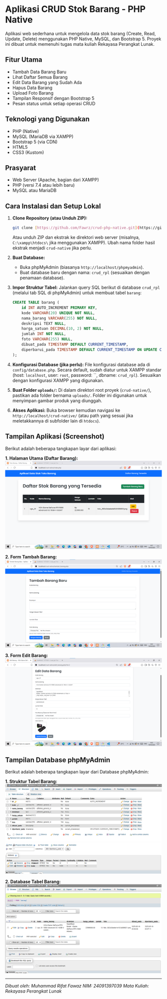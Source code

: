 # Aplikasi CRUD Stok Barang - PHP Native

Aplikasi web sederhana untuk mengelola data stok barang (Create, Read, Update, Delete) menggunakan PHP Native, MySQL, dan Bootstrap 5. 
Proyek ini dibuat untuk memenuhi tugas mata kuliah Rekayasa Perangkat Lunak.

## Fitur Utama
- Tambah Data Barang Baru
- Lihat Daftar Semua Barang
- Edit Data Barang yang Sudah Ada
- Hapus Data Barang
- Upload Foto Barang
- Tampilan Responsif dengan Bootstrap 5
- Pesan status untuk setiap operasi CRUD

## Teknologi yang Digunakan
- PHP (Native)
- MySQL (MariaDB via XAMPP)
- Bootstrap 5 (via CDN)
- HTML5
- CSS3 (Kustom)

## Prasyarat
- Web Server (Apache, bagian dari XAMPP)
- PHP (versi 7.4 atau lebih baru)
- MySQL atau MariaDB

## Cara Instalasi dan Setup Lokal
1.  **Clone Repository (atau Unduh ZIP):**
    ```bash
    git clone [https://github.com/Fawrz/crud-php-native.git](https://github.com/Fawrz/crud-php-native.git)
    ```
    Atau unduh ZIP dan ekstrak ke direktori web server (misalnya, `C:\xampp\htdocs\` jika menggunakan XAMPP). Ubah nama folder hasil ekstrak menjadi `crud-native` jika perlu.

2.  **Buat Database:**
    * Buka phpMyAdmin (biasanya `http://localhost/phpmyadmin`).
    * Buat database baru dengan nama: `crud_rpl` (sesuaikan dengan penamaan database).

3.  **Impor Struktur Tabel:**
    Jalankan query SQL berikut di database `crud_rpl` (melalui tab SQL di phpMyAdmin) untuk membuat tabel `barang`:
    ```sql
    CREATE TABLE barang (
        id INT AUTO_INCREMENT PRIMARY KEY,
        kode VARCHAR(20) UNIQUE NOT NULL,
        nama_barang VARCHAR(255) NOT NULL,
        deskripsi TEXT NULL,
        harga_satuan DECIMAL(10, 2) NOT NULL,
        jumlah INT NOT NULL,
        foto VARCHAR(255) NULL,
        dibuat_pada TIMESTAMP DEFAULT CURRENT_TIMESTAMP,
        diperbarui_pada TIMESTAMP DEFAULT CURRENT_TIMESTAMP ON UPDATE CURRENT_TIMESTAMP
    );
    ```

4.  **Konfigurasi Database (jika perlu):**
    File konfigurasi database ada di `config/database.php`. Secara default, sudah diatur untuk XAMPP standar (host: `localhost`, user: `root`, password: ``, dbname: `crud_rpl`). Sesuaikan dengan konfigurasi XAMPP yang digunakan.

5.  **Buat Folder `uploads/`:**
    Di dalam direktori root proyek (`crud-native/`), pastikan ada folder bernama `uploads/`. Folder ini digunakan untuk menyimpan gambar produk yang diunggah.

6.  **Akses Aplikasi:**
    Buka browser kemudian navigasi ke `http://localhost/crud-native/` (atau path yang sesuai jika meletakkannya di subfolder lain di `htdocs`).

## Tampilan Aplikasi (Screenshot)

Berikut adalah beberapa tangkapan layar dari aplikasi:

**1. Halaman Utama (Daftar Barang):**
![Halaman Utama](screenshots/halaman_utama.png) 

**2. Form Tambah Barang:**
![Form Tambah Barang](screenshots/form_tambah.png)

**3. Form Edit Barang:**
![Form Edit Barang](screenshots/form_edit.png)

## Tampilan Database phpMyAdmin

Berikut adalah beberapa tangkapan layar dari Database phpMyAdmin:

**1. Struktur Tabel Barang:**
![Struktur Tabel Barang](screenshots/struktur_tabel_barang.png) 

**2. Database Tabel Barang:**
![Database Tabel Barang](screenshots/database_tabel_barang.png)

---
*Dibuat oleh: Muhammad Rifat Fawaz*
*NIM: 24091397039*
*Mata Kuliah: Rekayasa Perangkat Lunak*
```
